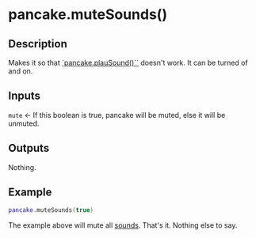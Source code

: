 # pancake.muteSounds()

## Description

Makes it so that [`pancake.plauSound()``](/documentation/functions/pancake.playSound()) doesn't work. It can be turned of and on.

## Inputs

`mute` <- If this boolean is true, pancake will be muted, else it will be unmuted.

## Outputs

Nothing.

## Example

```lua
pancake.muteSounds(true)
```

The example above will mute all [sounds](/documentation/topics/sounds). That's it. Nothing else to say.
